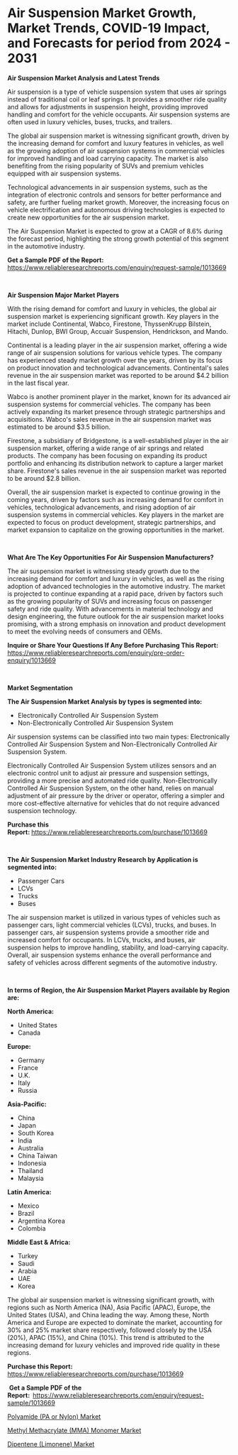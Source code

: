 <p><h1>Air Suspension Market Growth, Market Trends, COVID-19 Impact, and Forecasts for period from 2024 - 2031</h1></p><p><strong>Air Suspension Market Analysis and Latest Trends</strong></p>
<p><p>Air suspension is a type of vehicle suspension system that uses air springs instead of traditional coil or leaf springs. It provides a smoother ride quality and allows for adjustments in suspension height, providing improved handling and comfort for the vehicle occupants. Air suspension systems are often used in luxury vehicles, buses, trucks, and trailers.</p><p>The global air suspension market is witnessing significant growth, driven by the increasing demand for comfort and luxury features in vehicles, as well as the growing adoption of air suspension systems in commercial vehicles for improved handling and load carrying capacity. The market is also benefiting from the rising popularity of SUVs and premium vehicles equipped with air suspension systems.</p><p>Technological advancements in air suspension systems, such as the integration of electronic controls and sensors for better performance and safety, are further fueling market growth. Moreover, the increasing focus on vehicle electrification and autonomous driving technologies is expected to create new opportunities for the air suspension market.</p><p>The Air Suspension Market is expected to grow at a CAGR of 8.6% during the forecast period, highlighting the strong growth potential of this segment in the automotive industry.</p></p>
<p><strong>Get a Sample PDF of the Report:&nbsp;</strong> <a href="https://www.reliableresearchreports.com/enquiry/request-sample/1013669">https://www.reliableresearchreports.com/enquiry/request-sample/1013669</a></p>
<p>&nbsp;</p>
<p><strong>Air Suspension Major Market Players</strong></p>
<p><p>With the rising demand for comfort and luxury in vehicles, the global air suspension market is experiencing significant growth. Key players in the market include Continental, Wabco, Firestone, ThyssenKrupp Bilstein, Hitachi, Dunlop, BWI Group, Accuair Suspension, Hendrickson, and Mando.</p><p>Continental is a leading player in the air suspension market, offering a wide range of air suspension solutions for various vehicle types. The company has experienced steady market growth over the years, driven by its focus on product innovation and technological advancements. Continental's sales revenue in the air suspension market was reported to be around $4.2 billion in the last fiscal year.</p><p>Wabco is another prominent player in the market, known for its advanced air suspension systems for commercial vehicles. The company has been actively expanding its market presence through strategic partnerships and acquisitions. Wabco's sales revenue in the air suspension market was estimated to be around $3.5 billion.</p><p>Firestone, a subsidiary of Bridgestone, is a well-established player in the air suspension market, offering a wide range of air springs and related products. The company has been focusing on expanding its product portfolio and enhancing its distribution network to capture a larger market share. Firestone's sales revenue in the air suspension market was reported to be around $2.8 billion.</p><p>Overall, the air suspension market is expected to continue growing in the coming years, driven by factors such as increasing demand for comfort in vehicles, technological advancements, and rising adoption of air suspension systems in commercial vehicles. Key players in the market are expected to focus on product development, strategic partnerships, and market expansion to capitalize on the growing opportunities in the market.</p></p>
<p>&nbsp;</p>
<p><strong>What Are The Key Opportunities For Air Suspension Manufacturers?</strong></p>
<p><p>The air suspension market is witnessing steady growth due to the increasing demand for comfort and luxury in vehicles, as well as the rising adoption of advanced technologies in the automotive industry. The market is projected to continue expanding at a rapid pace, driven by factors such as the growing popularity of SUVs and increasing focus on passenger safety and ride quality. With advancements in material technology and design engineering, the future outlook for the air suspension market looks promising, with a strong emphasis on innovation and product development to meet the evolving needs of consumers and OEMs.</p></p>
<p><strong>Inquire or Share Your Questions If Any Before Purchasing This Report:</strong> <a href="https://www.reliableresearchreports.com/enquiry/pre-order-enquiry/1013669">https://www.reliableresearchreports.com/enquiry/pre-order-enquiry/1013669</a></p>
<p>&nbsp;</p>
<p><strong>Market Segmentation</strong></p>
<p><strong>The Air Suspension Market Analysis by types is segmented into:</strong></p>
<p><ul><li>Electronically Controlled Air Suspension System</li><li>Non-Electronically Controlled Air Suspension System</li></ul></p>
<p><p>Air suspension systems can be classified into two main types: Electronically Controlled Air Suspension System and Non-Electronically Controlled Air Suspension System. </p><p>Electronically Controlled Air Suspension System utilizes sensors and an electronic control unit to adjust air pressure and suspension settings, providing a more precise and automated ride quality. Non-Electronically Controlled Air Suspension System, on the other hand, relies on manual adjustment of air pressure by the driver or operator, offering a simpler and more cost-effective alternative for vehicles that do not require advanced suspension technology.</p></p>
<p><strong>Purchase this Report:&nbsp;</strong><a href="https://www.reliableresearchreports.com/purchase/1013669">https://www.reliableresearchreports.com/purchase/1013669</a></p>
<p>&nbsp;</p>
<p><strong>The Air Suspension Market Industry Research by Application is segmented into:</strong></p>
<p><ul><li>Passenger Cars</li><li>LCVs</li><li>Trucks</li><li>Buses</li></ul></p>
<p><p>The air suspension market is utilized in various types of vehicles such as passenger cars, light commercial vehicles (LCVs), trucks, and buses. In passenger cars, air suspension systems provide a smoother ride and increased comfort for occupants. In LCVs, trucks, and buses, air suspension helps to improve handling, stability, and load-carrying capacity. Overall, air suspension systems enhance the overall performance and safety of vehicles across different segments of the automotive industry.</p></p>
<p>&nbsp;</p>
<p><strong>In terms of Region, the Air Suspension Market Players available by Region are:</strong></p>
<p>
    <p> <strong> North America: </strong>
        <ul>
            <li>United States</li>
            <li>Canada</li>
        </ul>
        </p> 
    <p> <strong> Europe: </strong>
        <ul>
            <li>Germany</li>
            <li>France</li>
            <li>U.K.</li>
            <li>Italy</li>
            <li>Russia</li>
        </ul>
        </p> 
    <p> <strong> Asia-Pacific: </strong>
        <ul>
            <li>China</li>
            <li>Japan</li>
            <li>South Korea</li>
            <li>India</li>
            <li>Australia</li>
            <li>China Taiwan</li>
            <li>Indonesia</li>
            <li>Thailand</li>
            <li>Malaysia</li>
        </ul>
        </p> 
    <p> <strong> Latin America: </strong>
        <ul>
            <li>Mexico</li>
            <li>Brazil</li>
            <li>Argentina Korea</li>
            <li>Colombia</li>
        </ul>
        </p> 
    <p> <strong> Middle East & Africa: </strong>
        <ul>
            <li>Turkey</li>
            <li>Saudi</li>
            <li>Arabia</li>
            <li>UAE</li>
            <li>Korea</li>
        </ul>
    </p>
    </p>
<p><p>The global air suspension market is witnessing significant growth, with regions such as North America (NA), Asia Pacific (APAC), Europe, the United States (USA), and China leading the way. Among these, North America and Europe are expected to dominate the market, accounting for 30% and 25% market share respectively, followed closely by the USA (20%), APAC (15%), and China (10%). This trend is attributed to the increasing demand for luxury vehicles and improved ride quality in these regions.</p></p>
<p><strong>Purchase this Report: </strong><a href="https://www.reliableresearchreports.com/purchase/1013669">https://www.reliableresearchreports.com/purchase/1013669</a></p>
<p>&nbsp;<strong>Get a Sample PDF of the Report:&nbsp;&nbsp;</strong><a href="https://www.reliableresearchreports.com/enquiry/request-sample/1013669">https://www.reliableresearchreports.com/enquiry/request-sample/1013669</a></p>
<p><strong></strong></p>
<p><p><a href="https://view.publitas.com/reportprime-1/polyamide-pa-or-nylon-market-growth-market-trends-covid-19-impact-and-forecasts-for-period-from-2023-2030/">Polyamide (PA or Nylon) Market</a></p><p><a href="https://view.publitas.com/reportprime-1/global-methyl-methacrylate-mma-monomer-market-by-types-applications-and-major-players-with-regional-growth-rate-analysis-and-development-situation-from-2023-to-2030/">Methyl Methacrylate (MMA) Monomer Market</a></p><p><a href="https://view.publitas.com/reportprime-1/dipentene-limonene-market-research-report-provides-thorough-industry-overview-which-offers-an-in-depth-analysis-of-product-trends-and-new-market-divisions/">Dipentene (Limonene) Market</a></p></p>